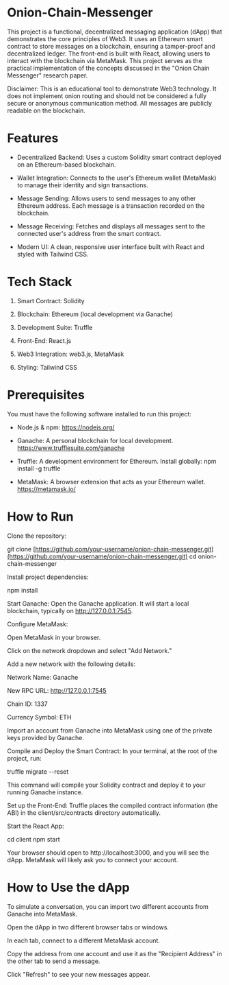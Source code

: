 # Onion-Chain-Messenger
This project is a functional, decentralized messaging application (dApp) that demonstrates the core principles of Web3. It uses an Ethereum smart contract to store messages on a blockchain, ensuring a tamper-proof and decentralized ledger. The front-end is built with React, allowing users to interact with the blockchain via MetaMask.
This project serves as the practical implementation of the concepts discussed in the "Onion Chain Messenger" research paper.

Disclaimer: This is an educational tool to demonstrate Web3 technology. It does not implement onion routing and should not be considered a fully secure or anonymous communication method. All messages are publicly readable on the blockchain.

# Features
- Decentralized Backend: Uses a custom Solidity smart contract deployed on an Ethereum-based blockchain.

- Wallet Integration: Connects to the user's Ethereum wallet (MetaMask) to manage their identity and sign transactions.

- Message Sending: Allows users to send messages to any other Ethereum address. Each message is a transaction recorded on the blockchain.

- Message Receiving: Fetches and displays all messages sent to the connected user's address from the smart contract.

- Modern UI: A clean, responsive user interface built with React and styled with Tailwind CSS.

# Tech Stack
1. Smart Contract: Solidity

2. Blockchain: Ethereum (local development via Ganache)

3. Development Suite: Truffle

4. Front-End: React.js

5. Web3 Integration: web3.js, MetaMask

6. Styling: Tailwind CSS

# Prerequisites
You must have the following software installed to run this project:

- Node.js & npm: https://nodejs.org/

- Ganache: A personal blockchain for local development. https://www.trufflesuite.com/ganache

- Truffle: A development environment for Ethereum. Install globally: npm install -g truffle

- MetaMask: A browser extension that acts as your Ethereum wallet. https://metamask.io/

# How to Run
Clone the repository:

git clone [https://github.com/your-username/onion-chain-messenger.git](https://github.com/your-username/onion-chain-messenger.git)
cd onion-chain-messenger

Install project dependencies:

npm install

Start Ganache:
Open the Ganache application. It will start a local blockchain, typically on http://127.0.0.1:7545.

Configure MetaMask:

Open MetaMask in your browser.

Click on the network dropdown and select "Add Network."

Add a new network with the following details:

Network Name: Ganache

New RPC URL: http://127.0.0.1:7545

Chain ID: 1337

Currency Symbol: ETH

Import an account from Ganache into MetaMask using one of the private keys provided by Ganache.

Compile and Deploy the Smart Contract:
In your terminal, at the root of the project, run:

truffle migrate --reset

This command will compile your Solidity contract and deploy it to your running Ganache instance.

Set up the Front-End:
Truffle places the compiled contract information (the ABI) in the client/src/contracts directory automatically.

Start the React App:

cd client
npm start

Your browser should open to http://localhost:3000, and you will see the dApp. MetaMask will likely ask you to connect your account.

# How to Use the dApp
To simulate a conversation, you can import two different accounts from Ganache into MetaMask.

Open the dApp in two different browser tabs or windows.

In each tab, connect to a different MetaMask account.

Copy the address from one account and use it as the "Recipient Address" in the other tab to send a message.

Click "Refresh" to see your new messages appear.
